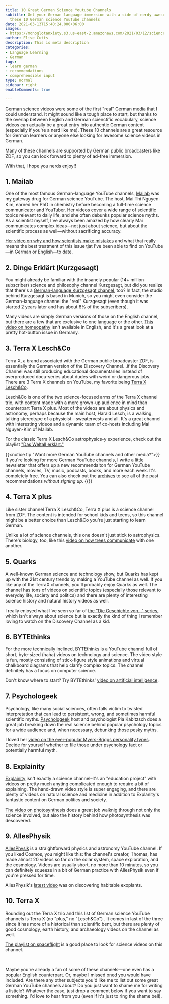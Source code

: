 ```yaml
---
title: 10 Great German Science Youtube Channels
subtitle: Get your German language immersion with a side of nerdy awesomeness with
  these 10 German science YouTube channels
date: 2021-03-13T15:40:24.000+06:00
images:
- https://monoglotanxiety.s3.us-east-2.amazonaws.com/2021/03/12/sciencesplash.jpg
author: Elise Cutts
description: This is meta description
categories:
- Language Learning
- German
tags:
- learn german
- recommendations
- comprehensible input
type: normal
sidebar: right
enableComments: true

---
```

German science videos were some of the first "real" German media that I could understand. It might sound like a tough place to start, but thanks to the overlap between English and German scienctific vocabulary, science videos can actually be a great entry into authentic German content (especially if you're a nerd like me). These 10 channels are a great resource for German learners or anyone else looking for awesome science videos in German.

Many of these channels are supported by German public broadcasters like ZDF, so you can look forward to plenty of ad-free immersion.

With that, I hope you nerds enjoy!!

## 1. Mailab

One of the most famous German-language YouTube channels, [Mailab](https://www.youtube.com/channel/UCyHDQ5C6z1NDmJ4g6SerW8g) was my gateway drug for German science YouTube. The host, Mai Thi Nguyen-Kim, earned her PhD in chemistry before becoming a full-time science communicator and YouTuber. Her videos cover a wide range of scientific topics relevant to daily life, and she often debunks popular science myths. As a scientist myself, I've always been amazed by how clearly Mai communicates complex ideas—not just about science, but about the scientific process as well—without sacrificing accuracy. 

[Her video on why and how scientists make mistakes](https://www.youtube.com/watch?v=DHyRaUeHcGY) and what that really means the best treatment of this issue tjat I've been able to find on YouTube—in German or English—to date. 

## 2. Dinge Erklärt (Kurzgesagt)

You might already be familiar with the insanely popular (14+ million subscriber) science and philosophy channel Kurzgesagt, but did you realize that there's a [German-language Kurzgesagt channel](https://www.youtube.com/user/KurzgesagtDE), too? In fact, the studio behind Kurzgesagt is based in Munich, so you might even consider the German-language channel the "real" Kurzgesagt (even though it was started 2 years later and has about 8% of the subscribers).

Many videos are simply German versions of those on the English channel, but there are a few that are exclusive to one language or the other. [This video on homeopathy](https://www.youtube.com/watch?v=tq7i9OzSNSQ) isn't available in English, and it's a great look at a pretty hot-button issue in Germany.

## 3. Terra X Lesch&Co

Terra X, a brand associated with the German public broadcaster ZDF, is essentially the German version of the Discovery Channel…if the Discovery Channel was still producing educational documentaries instead of overproduced docu-series about dudes with weird or dangerous jobs. There are 3 Terra X channels on YouTube, my favorite being [Terra X Lesch&Co](https://www.youtube.com/c/terrax_leschundco/featured).

Lesch&Co is one of the two science-focused arms of the Terra X channel trio, with content made with a more grown-up audience in mind than counterpart Terra X plus. Most of the videos are about physics and astronomy, perhaps because the main host, Harald Lesch, is a walking, talking stereotype of a physicist—sweatervests and all. It's a great channel with interesting videos and a dynamic team of co-hosts including Mai Nguyen-Kim of Mailab.

For the classic Terra X Lesch&Co astrophysics-y experience, check out the playlist ["Das Weltall erklärt."](https://www.youtube.com/watch?v=4pJur6H50y8&list=PL7siVIUmPpIGO3M8L3PObihKk7ir3LncS)

{{<notice tip "Want more German YouTube channels and other media?">}}
If you're looking for more German YouTube channels, I write a little newsletter that offers up a new recommendaiton for German YouTube channels, movies, TV, music, podcasts, books, and more each week. It's completely free. You can also check out the [archives](https://buttondown.email/monoglotanxiety/archive) to see all of the past recommendations *without signing up*. 
{{</notice>}}

## 4. Terra X plus

Like sister channel Terra X Lesch&Co, Terra X plus is a science channel from ZDF. The content is intended for school kids and teens, so this channel might be a better choice than Lesch&Co you're just starting to learn German. 

Unlike a lot of science channels, this one doesn't just stick to astrophysics. There's biology, too, like this [video on how trees communicate](https://www.youtube.com/watch?v=4_CKGIlW27c) with one another. 

## 5. Quarks

A well-known German science and technology show, but Quarks has kept up with the 21st century trends by making a YouTube channel as well. If you like any of the TerraX channels, you'll probably enjoy Quarks as well. The channel has tons of videos on scientific topics (especially those relevant to everyday life, society and politics) and there are plenty of interesting science history and natural history videos as well.

I really enjoyed what I've seen so far of [the "Die Geschichte von…" series,](https://www.youtube.com/playlist?list=PLBVy5saB_LC4QTL7JFhIfE_-mmnBp4NW7) which isn't always about science but is exactly the kind of thing I remember loving to watch on the Discovery Channel as a kid.

## 6. BYTEthinks

For the more technically inclined, BYTEthinks is a YouTube channel full of short, byte-sized (haha) videos on technology and science. The video style is fun, mostly consisting of stick-figure style animations and virtual chalkboard diagrams that help clarify complex topics. The channel definitely has a focus on computer science. 

Don't know where to start? Try BYTEthinks' [video on artificial intelligence](https://www.youtube.com/watch?v=rmOkQJ-A2Hg).

## 7. Psychologeek

Psychology, like many social sciences, often falls victim to twisted interpretation that can lead to persistent, wrong, and sometimes harmful scientific myths. [Psychologeek](https://www.youtube.com/channel/UClimlKiB3xLJlpP1BbzfXSA) host and psychologist Pia Kabitzsch does a great job breaking down the real science behind popular psychology topics for a wide audience and, when necessary, debunking those pesky myths.

I loved her [video on the ever-popular Myers-Briggs personality types](https://www.youtube.com/watch?v=b0pmfpIDCgs). Decide for yourself whether to file those under psychology fact or potentially harmful myth.

## 8. Explainity

[Explainity](https://www.youtube.com/channel/UCYUZr-O3UdDdm_mF4XA_TbA) isn't exactly a science channel–it's an "education project" with videos on pretty much anyting complicated enough to require a bit of explaining. The hand-drawn video style is super engaging, and there are plenty of videos on natural science and medicine in addition to Explanity's fantastic content on German politics and society. 

[The video on photosynthesis](https://www.youtube.com/watch?v=3QwabHBmUYw&list=PLTSy38uFRDiczsIzhnCu5xJVavVd9khya&index=2) does a great job walknig through not only the science involved, but also the history behind how photosynthesis was descovered. 

## 9. AllesPhysik

[AllesPhysik](https://www.youtube.com/user/AllesPhysik) is a straightforward physics and astronomy YouTube channel. If you liked Cosmos, you might like this: the channel's creator, Thomas, has made almost 20 videos so far on the solar system, space exploration, and the cosmology. Videos are usually short, no more than 10 minutes, so you can definitely squeeze in a bit of German practice with AllesPhysik even if you're pressed for time. 

AllesPhysik's [latest video](https://www.youtube.com/watch?v=JH8Kvq0Gce0) was on discovering habitable exoplants. 

## 10. Terra X

Rounding out the Terra X trio and this list of German science YouTube channels is Terra X (no "plus," no "Lesch&Co") . It comes in last of the three since it has more of a historical than scientific bent, but there are plenty of good cosmology, earth history, and archaeology videos on the channel as well. 

[The playlist on spaceflight](https://www.youtube.com/watch?v=lRKs4mYqF20&list=PLc9110B1dmmyUKgmBE_7JVkV-6HxZALgF) is a good place to look for science videos on this channel. 

<br>

Maybe you're already a fan of some of these channels—one even has a popular English counterpart. Or, maybe I missed oned you would have included. Are there any other subjects you'd like me to list out some great German YouTube channels about? Do you just want to shame me for writing a listicle? Whatever the case, just drop a comment below if you want to say something. I'd love to hear from you (even if it's just to ring the shame bell).